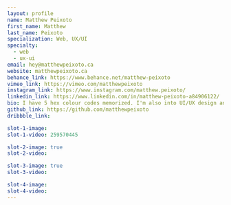 ```yaml
---
layout: profile
name: Matthew Peixoto
first_name: Matthew
last_name: Peixoto
specialization: Web, UX/UI
specialty:
  - web
  - ux-ui
email: hey@matthewpeixoto.ca
website: matthewpeixoto.ca
behance_link: https://www.behance.net/matthew-peixoto
vimeo_link: https://vimeo.com/matthewpeixoto
instagram_link: https://www.instagram.com/matthew.peixoto/
linkedin_link: https://www.linkedin.com/in/matthew-peixoto-a84906122/
bio: I have 5 hex colour codes memorized. I'm also into UI/UX design and front-end web development.
github_link: https://github.com/matthewpeixoto
dribbble_link:

slot-1-image:
slot-1-video: 259570445

slot-2-image: true
slot-2-video:

slot-3-image: true
slot-3-video:

slot-4-image:
slot-4-video:
---
```

